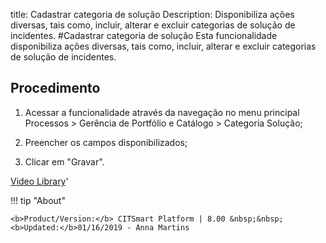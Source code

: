 title: Cadastrar categoria de solução
Description: Disponibiliza ações diversas, tais como, incluir, alterar e excluir categorias de solução de incidentes.
#Cadastrar categoria de solução
Esta funcionalidade disponibiliza ações diversas, tais como, incluir, alterar e
excluir categorias de solução de incidentes.

Procedimento
----------

1.  Acessar a funcionalidade através da navegação no menu principal Processos \>
    Gerência de Portfólio e Catálogo \> Categoria Solução;

2.  Preencher os campos disponibilizados;

3.  Clicar em "Gravar".


<i class='fa fa-youtube-play  fa-2x' style='color:#97ce17;vertical-align: middle;'> </i> [Video Library](https://www.youtube.com/playlist?list=PLB5qK2uzf2RPUBXWp7r7A0YUQY07qkSrO)'

!!! tip "About"

    <b>Product/Version:</b> CITSmart Platform | 8.00 &nbsp;&nbsp;
    <b>Updated:</b>01/16/2019 - Anna Martins
